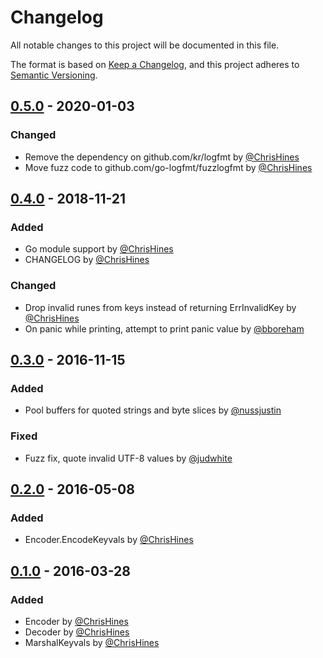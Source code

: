 # Changelog

All notable changes to this project will be documented in this file.

The format is based on [Keep a Changelog](https://keepachangelog.com/en/1.0.0/),
and this project adheres to
[Semantic Versioning](https://semver.org/spec/v2.0.0.html).

## [0.5.0] - 2020-01-03

### Changed

- Remove the dependency on github.com/kr/logfmt by [@ChrisHines]
- Move fuzz code to github.com/go-logfmt/fuzzlogfmt by [@ChrisHines]

## [0.4.0] - 2018-11-21

### Added

- Go module support by [@ChrisHines]
- CHANGELOG by [@ChrisHines]

### Changed

- Drop invalid runes from keys instead of returning ErrInvalidKey by
  [@ChrisHines]
- On panic while printing, attempt to print panic value by [@bboreham]

## [0.3.0] - 2016-11-15

### Added

- Pool buffers for quoted strings and byte slices by [@nussjustin]

### Fixed

- Fuzz fix, quote invalid UTF-8 values by [@judwhite]

## [0.2.0] - 2016-05-08

### Added

- Encoder.EncodeKeyvals by [@ChrisHines]

## [0.1.0] - 2016-03-28

### Added

- Encoder by [@ChrisHines]
- Decoder by [@ChrisHines]
- MarshalKeyvals by [@ChrisHines]

[0.5.0]: https://github.com/go-logfmt/logfmt/compare/v0.4.0...v0.5.0

[0.4.0]: https://github.com/go-logfmt/logfmt/compare/v0.3.0...v0.4.0

[0.3.0]: https://github.com/go-logfmt/logfmt/compare/v0.2.0...v0.3.0

[0.2.0]: https://github.com/go-logfmt/logfmt/compare/v0.1.0...v0.2.0

[0.1.0]: https://github.com/go-logfmt/logfmt/commits/v0.1.0

[@chrishines]: https://github.com/ChrisHines

[@bboreham]: https://github.com/bboreham

[@judwhite]: https://github.com/judwhite

[@nussjustin]: https://github.com/nussjustin
